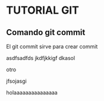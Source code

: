 # TUTORIAL GIT

## Comando git commit

El git commit sirve para crear commit


asdfsadfds
jkdfjkkigf
dkasol

otro

jfsojasgi


holaaaaaaaaaaaaaaa